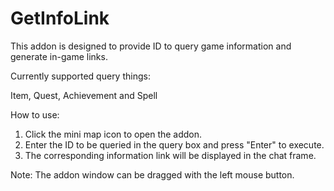# GetInfoLink

This addon is designed to provide ID to query game information and generate in-game links.

Currently supported query things:

Item, Quest, Achievement and Spell

How to use:
1. Click the mini map icon to open the addon.
2. Enter the ID to be queried in the query box and press "Enter" to execute.
3. The corresponding information link will be displayed in the chat frame.

Note:
The addon window can be dragged with the left mouse button.
